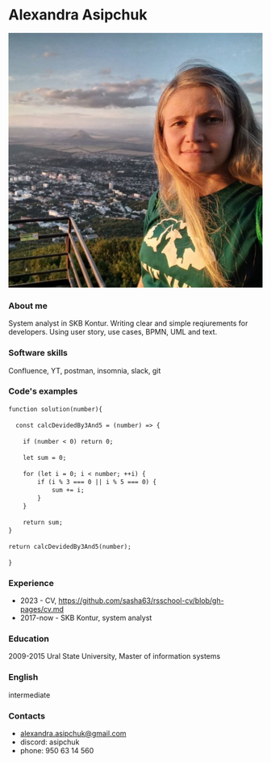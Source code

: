 # Alexandra Asipchuk
![фото](./photo.png)

### About me
System analyst in SKB Kontur. Writing clear and simple reqiurements for developers. Using user story, use cases, BPMN, UML and text.

### Software skills
Confluence, YT, postman, insomnia, slack, git

### Code's examples
```
function solution(number){
  
  const calcDevidedBy3And5 = (number) => {
    
    if (number < 0) return 0;
    
    let sum = 0;
    
    for (let i = 0; i < number; ++i) {
        if (i % 3 === 0 || i % 5 === 0) {
            sum += i;
        }
    }
    
    return sum;
}

return calcDevidedBy3And5(number);
  
}
```
### Experience
- 2023 - СV, https://github.com/sasha63/rsschool-cv/blob/gh-pages/cv.md
- 2017-now - SKB Kontur, system analyst

### Education
2009-2015 Ural State University, Master of information systems

### English
intermediate

### Contacts
- alexandra.asipchuk@gmail.com
- discord: asipchuk
- phone: 950 63 14 560
